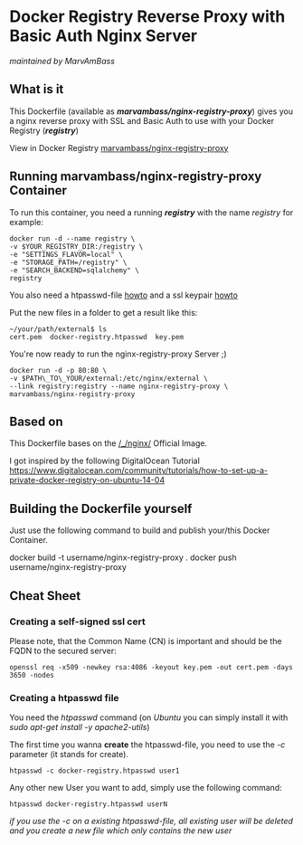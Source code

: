 # Docker Registry Reverse Proxy with Basic Auth Nginx Server
_maintained by MarvAmBass_

## What is it

This Dockerfile (available as ___marvambass/nginx-registry-proxy___) gives you a nginx reverse proxy with SSL and Basic Auth to use with your Docker Registry (___registry___)

View in Docker Registry [marvambass/nginx-registry-proxy](https://registry.hub.docker.com/u/marvambass/nginx-registry-proxy/)

## Running marvambass/nginx-registry-proxy Container 

To run this container, you need a running ___registry___ with the name _registry_ for example:

    docker run -d --name registry \
    -v $YOUR_REGISTRY_DIR:/registry \
    -e "SETTINGS_FLAVOR=local" \
    -e "STORAGE_PATH=/registry" \
    -e "SEARCH_BACKEND=sqlalchemy" \
    registry

You also need a htpasswd-file [howto](#creating-a-htpasswd-file) and a ssl keypair [howto](#creating-a-self-signed-ssl-cert)

Put the new files in a folder to get a result like this:

    ~/your/path/external$ ls
    cert.pem  docker-registry.htpasswd  key.pem

You're now ready to run the nginx-registry-proxy Server ;)

    docker run -d -p 80:80 \
    -v $PATH\_TO\_YOUR/external:/etc/nginx/external \
    --link registry:registry --name nginx-registry-proxy \
    marvambass/nginx-registry-proxy

## Based on

This Dockerfile bases on the [/\_/nginx/](https://registry.hub.docker.com/_/nginx/) Official Image.

I got inspired by the following DigitalOcean Tutorial [https://www.digitalocean.com/community/tutorials/how-to-set-up-a-private-docker-registry-on-ubuntu-14-04
](https://www.digitalocean.com/community/tutorials/how-to-set-up-a-private-docker-registry-on-ubuntu-14-04)

## Building the Dockerfile yourself

Just use the following command to build and publish your/this Docker Container.

  docker build -t username/nginx-registry-proxy .
  docker push username/nginx-registry-proxy

## Cheat Sheet

### Creating a self-signed ssl cert

Please note, that the Common Name (CN) is important and should be the FQDN to the secured server:

    openssl req -x509 -newkey rsa:4086 -keyout key.pem -out cert.pem -days 3650 -nodes

### Creating a htpasswd file

You need the _htpasswd_ command (on _Ubuntu_ you can simply install it with _sudo apt-get install -y apache2-utils_)

The first time you wanna __create__ the htpasswd-file, you need to use the _-c_ parameter (it stands for create).

    htpasswd -c docker-registry.htpasswd user1

Any other new User you want to add, simply use the following command:

    htpasswd docker-registry.htpasswd userN

_if you use the -c on a existing htpasswd-file, all existing user will be deleted and you create a new file which only contains the new user_
